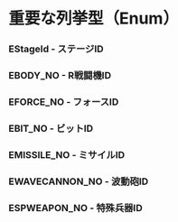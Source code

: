 # 重要な列挙型（Enum）

### EStageId - ステージID  
### EBODY_NO - R戦闘機ID  
### EFORCE_NO - フォースID  
### EBIT_NO - ビットID  
### EMISSILE_NO - ミサイルID  
### EWAVECANNON_NO - 波動砲ID  
### ESPWEAPON_NO - 特殊兵器ID